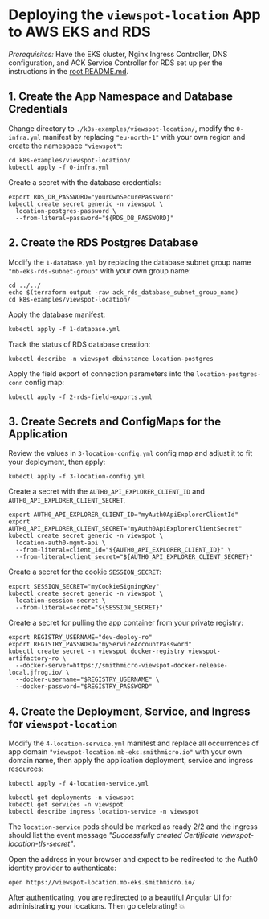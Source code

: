 
# Deploying the `viewspot-location` App to AWS EKS and RDS

*Prerequisites:* Have the EKS cluster, Nginx Ingress Controller, DNS configuration, and ACK Service Controller for RDS
set up per the instructions in the [root README.md](../../README.md).

## 1. Create the App Namespace and Database Credentials

Change directory to `./k8s-examples/viewspot-location/`, modify the `0-infra.yml` manifest by replacing `"eu-north-1"`
with your own region and create the namespace `"viewspot"`:

    cd k8s-examples/viewspot-location/
    kubectl apply -f 0-infra.yml

Create a secret with the database credentials:

    export RDS_DB_PASSWORD="yourOwnSecurePassword"
    kubectl create secret generic -n viewspot \
      location-postgres-password \
      --from-literal=password="${RDS_DB_PASSWORD}"


## 2. Create the RDS Postgres Database

Modify the `1-database.yml` by replacing the database subnet group name `"mb-eks-rds-subnet-group"` with your
own group name:

    cd ../../
    echo $(terraform output -raw ack_rds_database_subnet_group_name)
    cd k8s-examples/viewspot-location/

Apply the database manifest:

    kubectl apply -f 1-database.yml

Track the status of RDS database creation:

    kubectl describe -n viewspot dbinstance location-postgres

Apply the field export of connection parameters into the `location-postgres-conn` config map:

    kubectl apply -f 2-rds-field-exports.yml


## 3. Create Secrets and ConfigMaps for the Application

Review the values in `3-location-config.yml` config map and adjust it to fit your deployment, then apply:

    kubectl apply -f 3-location-config.yml

Create a secret with the `AUTH0_API_EXPLORER_CLIENT_ID` and `AUTH0_API_EXPLORER_CLIENT_SECRET`,

    export AUTH0_API_EXPLORER_CLIENT_ID="myAuth0ApiExplorerClientId"
    export AUTH0_API_EXPLORER_CLIENT_SECRET="myAuth0ApiExplorerClientSecret"
    kubectl create secret generic -n viewspot \
      location-auth0-mgmt-api \
      --from-literal=client_id="${AUTH0_API_EXPLORER_CLIENT_ID}" \
      --from-literal=client_secret="${AUTH0_API_EXPLORER_CLIENT_SECRET}"

Create a secret for the cookie `SESSION_SECRET`:

    export SESSION_SECRET="myCookieSigningKey"
    kubectl create secret generic -n viewspot \
      location-session-secret \
      --from-literal=secret="${SESSION_SECRET}"

Create a secret for pulling the app container from your private registry:

    export REGISTRY_USERNAME="dev-deploy-ro"
    export REGISTRY_PASSWORD="myServiceAccountPassword"
    kubectl create secret -n viewspot docker-registry viewspot-artifactory-ro \
      --docker-server=https://smithmicro-viewspot-docker-release-local.jfrog.io/ \
      --docker-username="$REGISTRY_USERNAME" \
      --docker-password="$REGISTRY_PASSWORD"


## 4. Create the Deployment, Service, and Ingress for `viewspot-location`

Modify the `4-location-service.yml` manifest and replace all occurrences of
app domain `"viewspot-location.mb-eks.smithmicro.io"` with your own domain name, then apply the application
deployment, service and ingress resources:

    kubectl apply -f 4-location-service.yml

    kubectl get deployments -n viewspot
    kubectl get services -n viewspot
    kubectl describe ingress location-service -n viewspot

The `location-service` pods should be marked as ready 2/2 and the ingress should list the event message
_"Successfully created Certificate viewspot-location-tls-secret"_.

Open the address in your browser and expect to be redirected to the Auth0 identity provider to authenticate:

    open https://viewspot-location.mb-eks.smithmicro.io/

After authenticating, you are redirected to a beautiful Angular UI for administrating your locations. Then go
celebrating! :boom:
